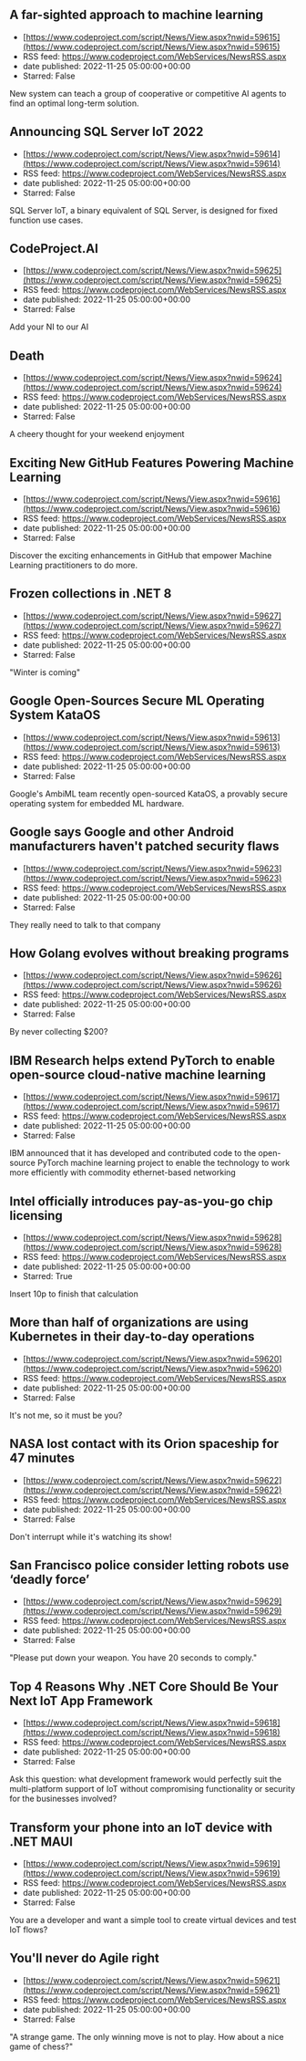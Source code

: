 ## A far-sighted approach to machine learning
 - [https://www.codeproject.com/script/News/View.aspx?nwid=59615](https://www.codeproject.com/script/News/View.aspx?nwid=59615)
 - RSS feed: https://www.codeproject.com/WebServices/NewsRSS.aspx
 - date published: 2022-11-25 05:00:00+00:00
 - Starred: False

New system can teach a group of cooperative or competitive AI agents to find an optimal long-term solution.

## Announcing SQL Server IoT 2022
 - [https://www.codeproject.com/script/News/View.aspx?nwid=59614](https://www.codeproject.com/script/News/View.aspx?nwid=59614)
 - RSS feed: https://www.codeproject.com/WebServices/NewsRSS.aspx
 - date published: 2022-11-25 05:00:00+00:00
 - Starred: False

SQL Server IoT, a binary equivalent of SQL Server, is designed for fixed function use cases.

## CodeProject.AI
 - [https://www.codeproject.com/script/News/View.aspx?nwid=59625](https://www.codeproject.com/script/News/View.aspx?nwid=59625)
 - RSS feed: https://www.codeproject.com/WebServices/NewsRSS.aspx
 - date published: 2022-11-25 05:00:00+00:00
 - Starred: False

Add your NI to our AI

## Death
 - [https://www.codeproject.com/script/News/View.aspx?nwid=59624](https://www.codeproject.com/script/News/View.aspx?nwid=59624)
 - RSS feed: https://www.codeproject.com/WebServices/NewsRSS.aspx
 - date published: 2022-11-25 05:00:00+00:00
 - Starred: False

A cheery thought for your weekend enjoyment

## Exciting New GitHub Features Powering Machine Learning
 - [https://www.codeproject.com/script/News/View.aspx?nwid=59616](https://www.codeproject.com/script/News/View.aspx?nwid=59616)
 - RSS feed: https://www.codeproject.com/WebServices/NewsRSS.aspx
 - date published: 2022-11-25 05:00:00+00:00
 - Starred: False

Discover the exciting enhancements in GitHub that empower Machine Learning practitioners to do more.

## Frozen collections in .NET 8
 - [https://www.codeproject.com/script/News/View.aspx?nwid=59627](https://www.codeproject.com/script/News/View.aspx?nwid=59627)
 - RSS feed: https://www.codeproject.com/WebServices/NewsRSS.aspx
 - date published: 2022-11-25 05:00:00+00:00
 - Starred: False

"Winter is coming"

## Google Open-Sources Secure ML Operating System KataOS
 - [https://www.codeproject.com/script/News/View.aspx?nwid=59613](https://www.codeproject.com/script/News/View.aspx?nwid=59613)
 - RSS feed: https://www.codeproject.com/WebServices/NewsRSS.aspx
 - date published: 2022-11-25 05:00:00+00:00
 - Starred: False

Google's AmbiML team recently open-sourced KataOS, a provably secure operating system for embedded ML hardware.

## Google says Google and other Android manufacturers haven't patched security flaws
 - [https://www.codeproject.com/script/News/View.aspx?nwid=59623](https://www.codeproject.com/script/News/View.aspx?nwid=59623)
 - RSS feed: https://www.codeproject.com/WebServices/NewsRSS.aspx
 - date published: 2022-11-25 05:00:00+00:00
 - Starred: False

They really need to talk to that company

## How Golang evolves without breaking programs
 - [https://www.codeproject.com/script/News/View.aspx?nwid=59626](https://www.codeproject.com/script/News/View.aspx?nwid=59626)
 - RSS feed: https://www.codeproject.com/WebServices/NewsRSS.aspx
 - date published: 2022-11-25 05:00:00+00:00
 - Starred: False

By never collecting $200?

## IBM Research helps extend PyTorch to enable open-source cloud-native machine learning
 - [https://www.codeproject.com/script/News/View.aspx?nwid=59617](https://www.codeproject.com/script/News/View.aspx?nwid=59617)
 - RSS feed: https://www.codeproject.com/WebServices/NewsRSS.aspx
 - date published: 2022-11-25 05:00:00+00:00
 - Starred: False

IBM announced that it has developed and contributed code to the open-source PyTorch machine learning project to enable the technology to work more efficiently with commodity ethernet-based networking

## Intel officially introduces pay-as-you-go chip licensing
 - [https://www.codeproject.com/script/News/View.aspx?nwid=59628](https://www.codeproject.com/script/News/View.aspx?nwid=59628)
 - RSS feed: https://www.codeproject.com/WebServices/NewsRSS.aspx
 - date published: 2022-11-25 05:00:00+00:00
 - Starred: True

Insert 10p to finish that calculation

## More than half of organizations are using Kubernetes in their day-to-day operations
 - [https://www.codeproject.com/script/News/View.aspx?nwid=59620](https://www.codeproject.com/script/News/View.aspx?nwid=59620)
 - RSS feed: https://www.codeproject.com/WebServices/NewsRSS.aspx
 - date published: 2022-11-25 05:00:00+00:00
 - Starred: False

It's not me, so it must be you?

## NASA lost contact with its Orion spaceship for 47 minutes
 - [https://www.codeproject.com/script/News/View.aspx?nwid=59622](https://www.codeproject.com/script/News/View.aspx?nwid=59622)
 - RSS feed: https://www.codeproject.com/WebServices/NewsRSS.aspx
 - date published: 2022-11-25 05:00:00+00:00
 - Starred: False

Don't interrupt while it's watching its show!

## San Francisco police consider letting robots use ‘deadly force’
 - [https://www.codeproject.com/script/News/View.aspx?nwid=59629](https://www.codeproject.com/script/News/View.aspx?nwid=59629)
 - RSS feed: https://www.codeproject.com/WebServices/NewsRSS.aspx
 - date published: 2022-11-25 05:00:00+00:00
 - Starred: False

"Please put down your weapon. You have 20 seconds to comply."

## Top 4 Reasons Why .NET Core Should Be Your Next IoT App Framework
 - [https://www.codeproject.com/script/News/View.aspx?nwid=59618](https://www.codeproject.com/script/News/View.aspx?nwid=59618)
 - RSS feed: https://www.codeproject.com/WebServices/NewsRSS.aspx
 - date published: 2022-11-25 05:00:00+00:00
 - Starred: False

Ask this question: what development framework would perfectly suit the multi-platform support of IoT without compromising functionality or security for the businesses involved?

## Transform your phone into an IoT device with .NET MAUI
 - [https://www.codeproject.com/script/News/View.aspx?nwid=59619](https://www.codeproject.com/script/News/View.aspx?nwid=59619)
 - RSS feed: https://www.codeproject.com/WebServices/NewsRSS.aspx
 - date published: 2022-11-25 05:00:00+00:00
 - Starred: False

You are a developer and want a simple tool to create virtual devices and test IoT flows?

## You'll never do Agile right
 - [https://www.codeproject.com/script/News/View.aspx?nwid=59621](https://www.codeproject.com/script/News/View.aspx?nwid=59621)
 - RSS feed: https://www.codeproject.com/WebServices/NewsRSS.aspx
 - date published: 2022-11-25 05:00:00+00:00
 - Starred: False

"A strange game. The only winning move is not to play. How about a nice game of chess?"

